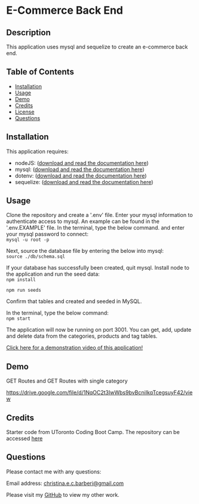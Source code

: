 # E-Commerce Back End

## Description
This application uses mysql and sequelize to create an e-commerce back end.

## Table of Contents
* [Installation](#installation)
* [Usage](#usage)
* [Demo](#demo)
* [Credits](#credits)
* [License](#license)
* [Questions](#questions)

## Installation
This application requires: 
- nodeJS: ([download and read the documentation here](https://nodejs.org/en/download/)) 
- mysql: ([download and read the documentation here](https://dev.mysql.com/doc/))
- dotenv: ([download and read the documentation here](https://www.npmjs.com/package/dotenv))
- sequelize: ([download and read the documentation here](https://sequelize.org/))

## Usage
Clone the repository and create a '.env' file. Enter your mysql information to authenticate access to mysql. An example can be found in the '.env.EXAMPLE' file.
In the terminal, type the below command. and enter your mysql password to connect:<br>
`mysql -u root -p`
<br>

Next, source the database file by entering the below into mysql:<br>
`source ./db/schema.sql`
<br>

If your database has successfully been created, quit mysql. Install node to the application and run the seed data:<br>
`npm install`
<br>

`npm run seeds`

Confirm that tables and created and seeded in MySQL.<br>

In the terminal, type the below command:<br>
`npm start`
<br>

The application will now be running on port 3001. You can get, add, update and delete data from the categories, products and tag tables.<br>


[Click here for a demonstration video of this application!](https://drive.google.com/file/d/1Beafh9nZjk9j0PuifUMLKonZDU67k6yl/view?usp=sharing)

## Demo

GET Routes and GET Routes with single category


https://drive.google.com/file/d/1NqOC2t3IwWbs9bvBcniIkqTcegsuyF42/view


## Credits
Starter code from UToronto Coding Boot Camp. The repository can be accessed [here](https://github.com/coding-boot-camp/fantastic-umbrella)

## Questions

Please contact me with any questions: 

Email address: christina.e.c.barberi@gmail.com

Please visit my [GitHub](https://github.com/Christinaecb) to view my other work.

